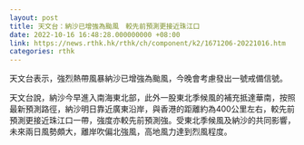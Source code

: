 ```yaml
---
layout: post
title: 天文台：納沙已增強為颱風　較先前預測更接近珠江口
date: 2022-10-16 16:48:28.000000000 +08:00
link: https://news.rthk.hk/rthk/ch/component/k2/1671206-20221016.htm
categories: rthk
---
```


天文台表示，強烈熱帶風暴納沙已增強為颱風，今晚會考慮發出一號戒備信號。

天文台說，納沙今早進入南海東北部，此外一股東北季候風的補充抵達華南，按照最新預測路徑，納沙明日靠近廣東沿岸，與香港的距離約為400公里左右，較先前預測更接近珠江口一帶，強度亦較先前預測強。受東北季候風及納沙的共同影響，未來兩日風勢頗大，離岸吹偏北強風，高地風力達到烈風程度。
